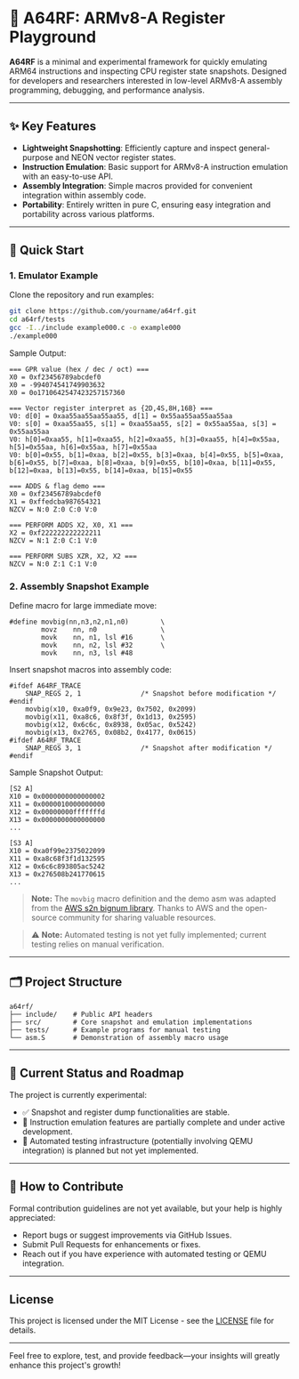 # 🚀 **A64RF: ARMv8-A Register Playground**

**A64RF** is a minimal and experimental framework for quickly emulating ARM64 instructions and inspecting CPU register state snapshots. Designed for developers and researchers interested in low-level ARMv8-A assembly programming, debugging, and performance analysis.

---

## ✨ Key Features

* **Lightweight Snapshotting**: Efficiently capture and inspect general-purpose and NEON vector register states.
* **Instruction Emulation**: Basic support for ARMv8-A instruction emulation with an easy-to-use API.
* **Assembly Integration**: Simple macros provided for convenient integration within assembly code.
* **Portability**: Entirely written in pure C, ensuring easy integration and portability across various platforms.

---

## 📌 Quick Start

### 1. Emulator Example

Clone the repository and run examples:

```bash
git clone https://github.com/yourname/a64rf.git
cd a64rf/tests
gcc -I../include example000.c -o example000
./example000
```

Sample Output:

```
=== GPR value (hex / dec / oct) ===
X0 = 0xf23456789abcdef0
X0 = -994074541749903632
X0 = 0o1710642547423257157360

=== Vector register interpret as {2D,4S,8H,16B} ===
V0: d[0] = 0xaa55aa55aa55aa55, d[1] = 0x55aa55aa55aa55aa
V0: s[0] = 0xaa55aa55, s[1] = 0xaa55aa55, s[2] = 0x55aa55aa, s[3] = 0x55aa55aa
V0: h[0]=0xaa55, h[1]=0xaa55, h[2]=0xaa55, h[3]=0xaa55, h[4]=0x55aa, h[5]=0x55aa, h[6]=0x55aa, h[7]=0x55aa
V0: b[0]=0x55, b[1]=0xaa, b[2]=0x55, b[3]=0xaa, b[4]=0x55, b[5]=0xaa, b[6]=0x55, b[7]=0xaa, b[8]=0xaa, b[9]=0x55, b[10]=0xaa, b[11]=0x55, b[12]=0xaa, b[13]=0x55, b[14]=0xaa, b[15]=0x55

=== ADDS & flag demo ===
X0 = 0xf23456789abcdef0
X1 = 0xffedcba987654321
NZCV = N:0 Z:0 C:0 V:0

=== PERFORM ADDS X2, X0, X1 ===
X2 = 0xf222222222222211
NZCV = N:1 Z:0 C:1 V:0

=== PERFORM SUBS XZR, X2, X2 ===
NZCV = N:0 Z:1 C:1 V:0
```

### 2. Assembly Snapshot Example

Define macro for large immediate move:

```assembly
#define movbig(nn,n3,n2,n1,n0)        \
        movz    nn, n0                \
        movk    nn, n1, lsl #16       \
        movk    nn, n2, lsl #32       \
        movk    nn, n3, lsl #48
```

Insert snapshot macros into assembly code:

```assembly
#ifdef A64RF_TRACE
    SNAP_REGS 2, 1               /* Snapshot before modification */
#endif
    movbig(x10, 0xa0f9, 0x9e23, 0x7502, 0x2099)
    movbig(x11, 0xa8c6, 0x8f3f, 0x1d13, 0x2595)
    movbig(x12, 0x6c6c, 0x8938, 0x05ac, 0x5242)
    movbig(x13, 0x2765, 0x08b2, 0x4177, 0x0615)
#ifdef A64RF_TRACE
    SNAP_REGS 3, 1               /* Snapshot after modification */
#endif
```

Sample Snapshot Output:

```
[S2 A]
X10 = 0x0000000000000002
X11 = 0x0000010000000000
X12 = 0x00000000fffffffd
X13 = 0x0000000000000000
...

[S3 A]
X10 = 0xa0f99e2375022099
X11 = 0xa8c68f3f1d132595
X12 = 0x6c6c893805ac5242
X13 = 0x276508b241770615
...
```

> **Note:** The `movbig` macro definition and the demo asm was adapted from the [AWS s2n bignum library](https://github.com/awslabs/s2n-bignum.git). Thanks to AWS and the open-source community for sharing valuable resources.

> ⚠️ **Note:** Automated testing is not yet fully implemented; current testing relies on manual verification.

---

## 🗂️ Project Structure

```
a64rf/
├── include/    # Public API headers
├── src/        # Core snapshot and emulation implementations
├── tests/      # Example programs for manual testing
└── asm.S       # Demonstration of assembly macro usage
```

---

## 🚧 Current Status and Roadmap

The project is currently experimental:

* ✅ Snapshot and register dump functionalities are stable.
* 🚧 Instruction emulation features are partially complete and under active development.
* 🚧 Automated testing infrastructure (potentially involving QEMU integration) is planned but not yet implemented.

---

## 🤝 How to Contribute

Formal contribution guidelines are not yet available, but your help is highly appreciated:

* Report bugs or suggest improvements via GitHub Issues.
* Submit Pull Requests for enhancements or fixes.
* Reach out if you have experience with automated testing or QEMU integration.

---

## License

This project is licensed under the MIT License - see the [LICENSE](LICENSE) file for details.


---

Feel free to explore, test, and provide feedback—your insights will greatly enhance this project's growth!
